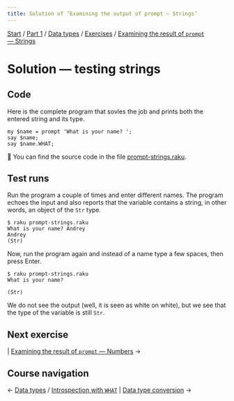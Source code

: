 ```yaml
---
title: Solution of ‘Examining the output of prompt — Strings’
---
```


[Start](/raku-course/) / [Part 1](/raku-course/part1) / [Data types](/raku-course/data-types) / [Exercises](../..) / [Examining the result of `prompt` — Strings](..)

# Solution — testing strings

## Code

Here is the complete program that sovles the job and prints both the entered string and its type.

    my $name = prompt 'What is your name? ';
    say $name;
    say $name.WHAT;

🦋 You can find the source code in the file [prompt-strings.raku](https://github.com/ash/raku-course/blob/master/exercises/data-types/prompt-strings.raku).

## Test runs

Run the program a couple of times and enter different names. The program echoes the input and also reports that the variable contains a string, in other words, an object of the `Str` type.

    $ raku prompt-strings.raku
    What is your name? Andrey
    Andrey
    (Str)

Now, run the program again and instead of a name type a few spaces, then press Enter.

    $ raku prompt-strings.raku
    What is your name?    
    
    (Str)

We do not see the output (well, it is seen as white on white), but we see that the type of the variable is still `Str`.


## Next exercise

| [Examining the result of `prompt` — Numbers](../../prompt-numbers) →

## Course navigation

← [Data types](/raku-course/data-types) / [Introspection with `WHAT`](/raku-course/data-types/what) | [Data type conversion](/raku-course/coercion) →
